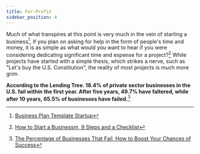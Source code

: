```yaml
---
title: For-Profit
sidebar_position: 4
---
```


Much of what transpires at this point is very much in the vein of starting a business[^1], if you plan on asking for help in the form of people's time and money, it is as simple as what would you want to hear if you were considering dedicating significant time and expense for a project?[^2] While projects have started with a simple thesis, which strikes a nerve, such as "Let's buy the U.S. Constitution", the reality of most projects is much more grim.

**According to the Lending Tree. 18.4% of private sector businesses in the U.S. fail within the first year. After five years, 49.7% have faltered, while after 10 years, 65.5% of businesses have failed.**[^3]

[^1]: [Business Plan Template Startup](https://www.score.org/resource/business-plan-template-startup-business)
[^2]: [How to Start a Businessm, 9 Steps and a Checklist](https://www.lendingtree.com/business/starting/)
[^3]: [The Percentage of Businesses That Fail, How to Boost Your Chances of Success](https://www.lendingtree.com/business/small/failure-rate/#:~:text=Methodology-,Key%20findings,65.5%25%20of%20businesses%20have%20failed.)
[^4]: [Search Pattern](./)

